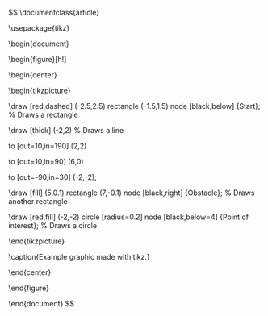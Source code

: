$$
\documentclass{article}

\usepackage{tikz}

\begin{document}

\begin{figure}[h!]

\begin{center}

\begin{tikzpicture}

\draw [red,dashed] (-2.5,2.5) rectangle (-1.5,1.5) node [black,below] {Start}; % Draws a rectangle

\draw [thick] (-2,2) % Draws a line

to [out=10,in=190] (2,2)

to [out=10,in=90] (6,0)

to [out=-90,in=30] (-2,-2);

\draw [fill] (5,0.1) rectangle (7,-0.1) node [black,right] {Obstacle}; % Draws another rectangle

\draw [red,fill] (-2,-2) circle [radius=0.2] node [black,below=4] {Point of interest}; % Draws a circle

\end{tikzpicture}

\caption{Example graphic made with tikz.}

\end{center}

\end{figure}

\end{document}
$$